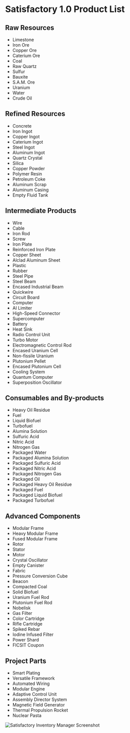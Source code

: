 # Satisfactory 1.0 Product List

## Raw Resources
- Limestone
- Iron Ore
- Copper Ore
- Caterium Ore
- Coal
- Raw Quartz
- Sulfur
- Bauxite
- S.A.M. Ore
- Uranium
- Water
- Crude Oil

## Refined Resources
- Concrete
- Iron Ingot
- Copper Ingot
- Caterium Ingot
- Steel Ingot
- Aluminum Ingot
- Quartz Crystal
- Silica
- Copper Powder
- Polymer Resin
- Petroleum Coke
- Aluminum Scrap
- Aluminum Casing
- Empty Fluid Tank

## Intermediate Products
- Wire
- Cable
- Iron Rod
- Screw
- Iron Plate
- Reinforced Iron Plate
- Copper Sheet
- Alclad Aluminum Sheet
- Plastic
- Rubber
- Steel Pipe
- Steel Beam
- Encased Industrial Beam
- Quickwire
- Circuit Board
- Computer
- AI Limiter
- High-Speed Connector
- Supercomputer
- Battery
- Heat Sink
- Radio Control Unit
- Turbo Motor
- Electromagnetic Control Rod
- Encased Uranium Cell
- Non-fissile Uranium
- Plutonium Pellet
- Encased Plutonium Cell
- Cooling System
- Quantum Computer
- Superposition Oscillator

## Consumables and By-products
- Heavy Oil Residue
- Fuel
- Liquid Biofuel
- Turbofuel
- Alumina Solution
- Sulfuric Acid
- Nitric Acid
- Nitrogen Gas
- Packaged Water
- Packaged Alumina Solution
- Packaged Sulfuric Acid
- Packaged Nitric Acid
- Packaged Nitrogen Gas
- Packaged Oil
- Packaged Heavy Oil Residue
- Packaged Fuel
- Packaged Liquid Biofuel
- Packaged Turbofuel

## Advanced Components
- Modular Frame
- Heavy Modular Frame
- Fused Modular Frame
- Rotor
- Stator
- Motor
- Crystal Oscillator
- Empty Canister
- Fabric
- Pressure Conversion Cube
- Beacon
- Compacted Coal
- Solid Biofuel
- Uranium Fuel Rod
- Plutonium Fuel Rod
- Nobelisk
- Gas Filter
- Color Cartridge
- Rifle Cartridge
- Spiked Rebar
- Iodine Infused Filter
- Power Shard
- FICSIT Coupon

## Project Parts
- Smart Plating
- Versatile Framework
- Automated Wiring
- Modular Engine
- Adaptive Control Unit
- Assembly Director System
- Magnetic Field Generator
- Thermal Propulsion Rocket
- Nuclear Pasta

![Satisfactory Inventory Manager Screenshot](screenshot.png)
